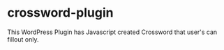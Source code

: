 # crossword-plugin
This WordPress Plugin has Javascript created Crossword that user's can fillout only. 
